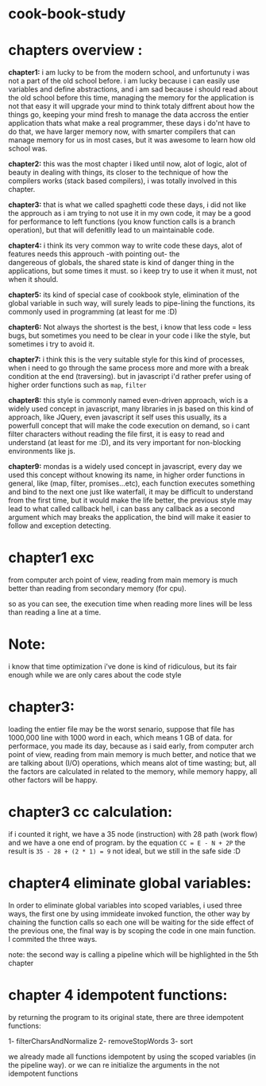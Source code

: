 # cook-book-study


# chapters overview : 

**chapter1:** i am lucky to be from the modern school, and unfortunuty i was not a part of the old school before.
              i am lucky because i can easily use variables and define abstractions, and i am sad because i should 
              read about the old school before this time, managing the memory for the application is not that easy
              it will upgrade your mind to think totaly diffrent about how the things go, keeping your mind fresh
              to manage the data accross the entier application thats what make a real programmer, these days i do'nt
              have to do that, we have larger memory now, with smarter compilers that can manage memory for us in most 
              cases, but it was awesome to learn how old school was.

**chapter2:** this was the most chapter i liked until now, alot of logic, alot of beauty in dealing with things, its closer
              to the technique of how the compilers works (stack based compilers), i was totally involved in this chapter.
              
**chapter3:** that is what we called spaghetti code these days, i did not like the approuch as i am trying to not use it
              in my own code, it may be a good for performance to left functions (you know function calls is a branch operation),
              but that will defenitlly lead to un maintainable code.
              
**chapter4:** i think its very common way to write code these days, alot of features needs this approuch -with pointing out- the       
              dangereous of globals, the shared state is kind of danger thing in the applications, but some times it must.
              so i keep try to use it when it must, not when it should.

**chapter5:**  its kind of special case of cookbook style, elimination of the global variable in such way, will surely leads
               to pipe-lining the functions, its commonly used in programming (at least for me :D)

**chapter6:** Not always the shortest is the best, i know that less code = less bugs, but sometimes you need to be clear in your code
              i like the style, but sometimes i try to avoid it.

**chapter7:** i think this is the very suitable style for this kind of processes, when i need to go through the same process more and more
              with a break condition at the end (traversing). but in javascript i'd rather prefer using of higher order functions such as `map`, `filter`

**chapter8:** this style is commonly named even-driven approach, wich is a widely used concept in javascript, many libraries in js based
              on this kind of approach, like JQuery, even javascript it self uses this usually, its a powerfull concept that will make the code execution on demand, so i cant filter characters without reading the file first, it is easy to read and understand (at least for me :D), and its very important for non-blocking environments like js.                

**chapter9:** mondas is a widely used concept in javascript, every day we used this concept without knowing its name, in higher order
              functions in general, like (map, filter, promises...etc), each function executes something and bind to the next one just 
              like waterfall, it may be difficult to understand from the first time, but it would make the life better, the previous style
              may lead to what called callback hell, i can bass any callback as a second argument which may breaks the application, the bind will make it easier to follow and exception detecting.  

               
              
              
 
 # chapter1 exc

from computer arch point of view, 
reading from main memory is much better than reading from secondary memory (for cpu).

so as you can see, the execution time when reading more lines will be less than reading a line at a time.

# Note:
i know that time optimization i've done is kind of ridiculous, but its fair enough while we are only cares about the code style



# chapter3:

loading the entier file may be the worst senario, suppose that file has 1000,000 line with 1000 word in each, which means 1 GB of data.
for performace, you made its day, because as i said early, from computer arch point of view, reading from main memory is much better, and notice 
that we are talking about (I/O) operations, which means alot of time wasting; but, all the factors are calculated in related to the memory, while memory happy, all other factors will be happy.


# chapter3 cc calculation:
if i counted it right, we have a 35 node (instruction) with 28 path (work flow) and we have a one end of program.
by the equation `CC = E - N + 2P` the result is `35 - 28 + (2 * 1) = 9` not ideal, but we still in the safe side :D


# chapter4 eliminate global variables:

In order to eliminate global variables into scoped variables, i used three ways, the first one by using immideate invoked function,
the other way by chaining the function calls so each one will be waiting for the side effect of the previous one, the final way is by 
scoping the code in one main function.
I commited the three ways.

note: the second way is calling a pipeline which will be highlighted in the 5th chapter

# chapter 4 idempotent functions:

by returning the program to its original state, there are three idempotent functions:

1- filterCharsAndNormalize
2- removeStopWords
3- sort


we already made all functions idempotent by using the scoped variables (in the pipeline way).
or we can re initialize the arguments in the not idempotent functions